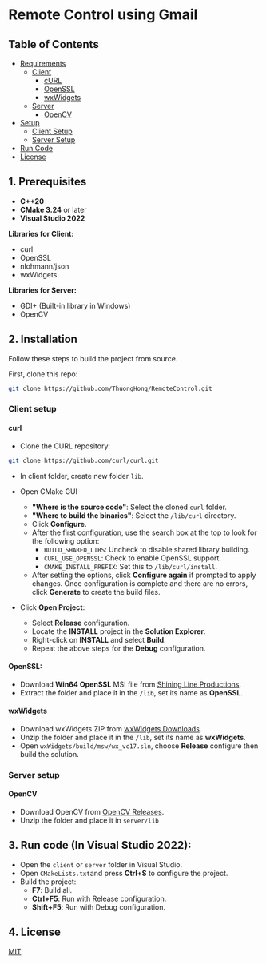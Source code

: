 # Remote Control using Gmail

## Table of Contents
- [Requirements](#requirements)
  - [Client](#client)
    - [cURL](#curl)
    - [OpenSSL](#openssl)
    - [wxWidgets](#wxwidgets)
  - [Server](#server)
    - [OpenCV](#opencv)
- [Setup](#setup)
  - [Client Setup](#client-setup)
  - [Server Setup](#server-setup)
- [Run Code](#run-code)
- [License](#license)

## 1. Prerequisites
* **C++20**
* **CMake 3.24** or later
* **Visual Studio 2022**

**Libraries for Client:**
* curl
* OpenSSL
* nlohmann/json
* wxWidgets

**Libraries for Server:**
* GDI+  (Built-in library in Windows)
* OpenCV

## 2. Installation
Follow these steps to build the project from source.


First, clone this repo:
```bash 
git clone https://github.com/ThuongHong/RemoteControl.git
```
### Client setup
#### curl
* Clone the CURL repository:
```bash
git clone https://github.com/curl/curl.git 
``` 
* In client folder, create new folder `lib`.
* Open CMake GUI
    * **"Where is the source code"**: Select the cloned ```curl``` folder.
    * **"Where to build the binaries"**: Select the ```/lib/curl``` dỉrectory.
    * Click **Configure**.
    * After the first configuration, use the search box at the top to look for the following option:
        * ```BUILD_SHARED_LIBS```: Uncheck to disable shared library building.
        * `CURL_USE_OPENSSL`: Check to enable OpenSSL support.
        * `CMAKE_INSTALL_PREFIX`: Set this to `/lib/curl/install`.
    * After setting the options, click **Configure again** if prompted to apply changes. Once configuration is complete and there are no errors, click **Generate** to create the build files.

* Click **Open Project**:
    * Select **Release** configuration.
    * Locate the **INSTALL** project in the **Solution Explorer**.
    * Right-click on **INSTALL** and select **Build**.
    * Repeat the above steps for the **Debug** configuration.

#### OpenSSL:
* Download **Win64 OpenSSL** MSI file from [Shining Line Productions](https://slproweb.com/products/Win32OpenSSL.html).
* Extract the folder and place it in the `/lib`, set its name as **OpenSSL**.

#### wxWidgets
* Download wxWidgets ZIP from [wxWidgets Downloads](https://www.wxwidgets.org/downloads/).
* Unzip the folder and place it in the ```/lib```, set its name as **wxWidgets**.
* Open ```wxWidgets/build/msw/wx_vc17.sln```, choose **Release** configure then build the solution.

### Server setup
#### OpenCV
* Download OpenCV from [OpenCV Releases](https://opencv.org/releases/).
* Unzip the folder and place it in ```server/lib```

## 3. Run code (In Visual Studio 2022):
* Open the ```client``` or ```server``` folder in Visual Studio.
* Open ```CMakeLists.txt```and press **Ctrl+S** to configure the project.
* Build the project:
    * **F7**: Build all.
    * **Ctrl+F5**: Run with Release configuration.
    * **Shift+F5**: Run with Debug configuration.


## 4. License

[MIT](https://choosealicense.com/licenses/mit/)
